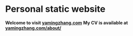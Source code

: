 # Personal static website
**Welcome to visit [yamingzhang.com](https://yamingzhang.com)**
**My CV is available at [yamingzhang.com/about/](https://yamingzhang.com/about/)**
